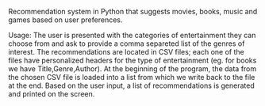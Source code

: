 Recommendation system in Python that suggests movies, books, music and games based on user preferences.

Usage:
The user is presented with the categories of entertainment they can choose from and ask to provide a comma separeted list of the genres of interest.
The recommendations are located in CSV files; each one of the files have personalized headers for the type of entertainment (eg. for books we have Title,Genre,Author).
At the beginning of the program, the data from the chosen CSV file is loaded into a list from which we write back to the file at the end. 
Based on the user input, a list of recommendations is generated and printed on the screen.
